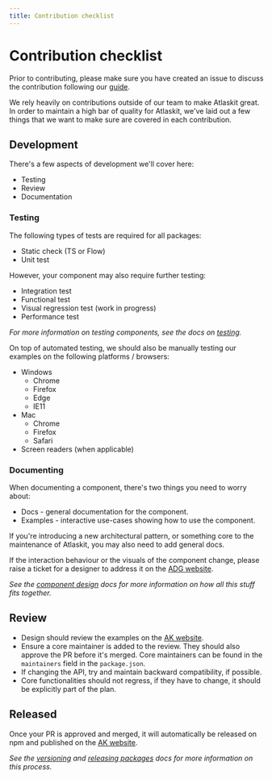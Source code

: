 ```yaml
---
title: Contribution checklist
---
```


# Contribution checklist

Prior to contributing, please make sure you have created an issue to discuss the contribution following our [guide](./contributing).

We rely heavily on contributions outside of our team to make Atlaskit great. In order to maintain a high bar of quality for Atlaskit, we've laid out a few things that we want to make sure are covered in each contribution.

## Development

There's a few aspects of development we'll cover here:

* Testing
* Review
* Documentation

### Testing

The following types of tests are required for all packages:

* Static check (TS or Flow)
* Unit test

However, your component may also require further testing:

* Integration test
* Functional test
* Visual regression test (work in progress)
* Performance test

_For more information on testing components, see the docs on [testing](./testing)._

On top of automated testing, we should also be manually testing our examples on the following platforms / browsers:

* Windows
  * Chrome
  * Firefox
  * Edge
  * IE11
* Mac
  * Chrome
  * Firefox
  * Safari
* Screen readers (when applicable)
    
### Documenting

When documenting a component, there's two things you need to worry about:

* Docs - general documentation for the component.
* Examples - interactive use-cases showing how to use the component.

If you're introducing a new architectural pattern, or something core to the maintenance of Atlaskit, you may also need to add general docs.

If the interaction behaviour or the visuals of the component change, please raise a ticket for a designer to address it on the [ADG website](https://atlassian.design/). 

_See the [component design](./component-design) docs for more information on how all this stuff fits together._

## Review

* Design should review the examples on the [AK website](http://atlaskit.atlassian.com/).
* Ensure a core maintainer is added to the review. They should also approve the PR before it's merged. Core maintainers can be found in the `maintainers` field in the `package.json`.
* If changing the API, try and maintain backward compatibility, if possible.
* Core functionalities should not regress, if they have to change, it should be explicitly part of the plan.

## Released

Once your PR is approved and merged, it will automatically be released on npm and published on the [AK website](http://atlaskit.atlassian.com/).

_See the [versioning](./versioning) and [releasing packages](./releasing-packages) docs for more information on this process._
